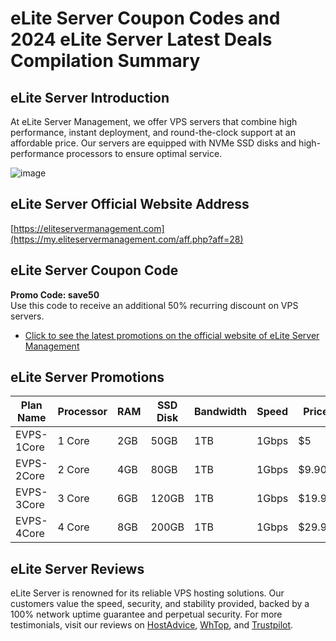 # eLite Server Coupon Codes and 2024 eLite Server Latest Deals Compilation Summary

## eLite Server Introduction
At eLite Server Management, we offer VPS servers that combine high performance, instant deployment, and round-the-clock support at an affordable price. Our servers are equipped with NVMe SSD disks and high-performance processors to ensure optimal service.

![image](https://github.com/nwutavlh/eLiteServer/assets/167837381/7bc82676-35d9-4389-abc8-4e13ad732c94)

## eLite Server Official Website Address
[https://eliteservermanagement.com](https://my.eliteservermanagement.com/aff.php?aff=28)

## eLite Server Coupon Code
**Promo Code: save50**  
Use this code to receive an additional 50% recurring discount on VPS servers.  
- [Click to see the latest promotions on the official website of eLite Server Management](https://my.eliteservermanagement.com/aff.php?aff=28)

## eLite Server Promotions

| Plan Name   | Processor  | RAM  | SSD Disk | Bandwidth | Speed  | Price   | Order Link                                                         |
|-------------|------------|------|----------|-----------|--------|---------|---------------------------------------------------------------------|
| EVPS-1Core  | 1 Core     | 2GB  | 50GB     | 1TB       | 1Gbps  | $5      | [Order Now](https://my.eliteservermanagement.com/aff.php?aff=28&pid=90) |
| EVPS-2Core  | 2 Core     | 4GB  | 80GB     | 1TB       | 1Gbps  | $9.90   | [Order Now](https://my.eliteservermanagement.com/aff.php?aff=28&pid=35) |
| EVPS-3Core  | 3 Core     | 6GB  | 120GB    | 1TB       | 1Gbps  | $19.90  | [Order Now](https://my.eliteservermanagement.com/aff.php?aff=28&pid=74) |
| EVPS-4Core  | 4 Core     | 8GB  | 200GB    | 1TB       | 1Gbps  | $29.90  | [Order Now](https://my.eliteservermanagement.com/aff.php?aff=28&pid=74) |

## eLite Server Reviews
eLite Server is renowned for its reliable VPS hosting solutions. Our customers value the speed, security, and stability provided, backed by a 100% network uptime guarantee and perpetual security. For more testimonials, visit our reviews on [HostAdvice](https://hostadvice.com/hosting-company/elite-server-management-reviews/), [WhTop](https://www.whtop.com/review/eliteservermanagement.com), and [Trustpilot](https://www.trustpilot.com/review/eliteservermanagement.com).
